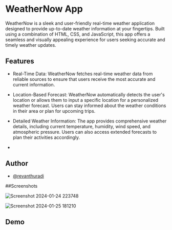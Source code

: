 
# WeatherNow App



WeatherNow is a sleek and user-friendly real-time weather application designed to provide up-to-date weather information at your fingertips. Built using a combination of HTML, CSS, and JavaScript, this app offers a seamless and visually appealing experience for users seeking accurate and timely weather updates.
## Features

- Real-Time Data: WeatherNow fetches real-time weather data from reliable sources to ensure that users receive the most accurate and current information.

- Location-Based Forecast: WeatherNow automatically detects the user's location or allows them to input a specific location for a personalized weather forecast. Users can stay informed about the weather conditions in their area or plan for upcoming trips.

- Detailed Weather Information: The app provides comprehensive weather details, including current temperature, humidity, wind speed, and atmospheric pressure. Users can also access extended forecasts to plan their activities accordingly.
- 

## Author

- [@revanthuradi](https://www.github.com/revanthuradi)

##Screenshots


![Screenshot 2024-01-24 223748](https://github.com/revanthuradi/weatherNow/assets/155978701/f45a19e2-bb13-4ab3-93cc-fea07edecee1)

![Screenshot 2024-01-25 181210](https://github.com/revanthuradi/weatherNow/assets/155978701/a8926627-ad85-4c37-bbd9-85741dfa02ed)

## Demo




